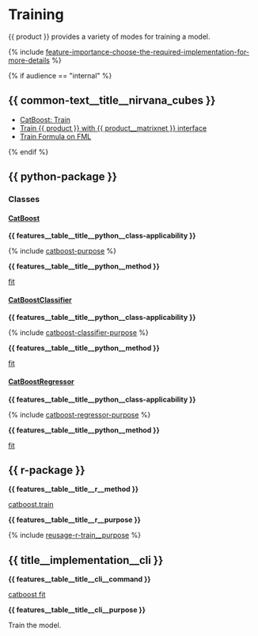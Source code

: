 # Training

{{ product }} provides a variety of modes for training a model.

{% include [feature-importance-choose-the-required-implementation-for-more-details](../_includes/work_src/reusage-common-phrases/choose-the-required-implementation-for-more-details.md) %}


{% if audience == "internal" %}

## {{ common-text__title__nirvana_cubes }}

- [CatBoost: Train](../yandex_specific/nirvana-operations/catboost__nirvana__train-catboost.md)
- [Train {{ product }} with {{ product__matrixnet }} interface](../yandex_specific/nirvana-operations/catboost__nirvana__train-catboost-with-matrixnet-interface.md)
- [Train Formula on FML](../yandex_specific/nirvana-operations/catboost__nirvana__train-formula-on-fml.md)

{% endif %}

## {{ python-package }}

### Classes

#### [CatBoost](../concepts/python-reference_catboost.md)

**{{ features__table__title__python__class-applicability }}**


{% include [catboost-purpose](../_includes/work_src/reusage-python/purpose.md) %}

**{{ features__table__title__python__method }}**

 [fit](../concepts/python-reference_catboost_fit.md)

#### [CatBoostClassifier](../concepts/python-reference_catboostclassifier.md)

**{{ features__table__title__python__class-applicability }}**


{% include [catboost-classifier-purpose](../_includes/work_src/reusage-python/purpose.md) %}


**{{ features__table__title__python__method }}**

 [fit](../concepts/python-reference_catboostclassifier_fit.md)

#### [CatBoostRegressor](../concepts/python-reference_catboostregressor.md)

**{{ features__table__title__python__class-applicability }}**


{% include [catboost-regressor-purpose](../_includes/work_src/reusage-python/purpose.md) %}

**{{ features__table__title__python__method }}**

 [fit](../concepts/python-reference_catboostregressor_fit.md)

## {{ r-package }}

**{{ features__table__title__r__method }}**

[catboost.train](../concepts/r-reference_catboost-train.md)

**{{ features__table__title__r__purpose }}**

{% include [reusage-r-train__purpose](../_includes/work_src/reusage-r/train__purpose.md) %}

## {{ title__implementation__cli }}

**{{ features__table__title__cli__command }}**

[catboost fit](../references/training-parameters/index.md)

**{{ features__table__title__cli__purpose }}**

Train the model.



